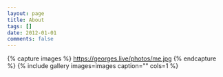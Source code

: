 ```yaml
---
layout: page
title: About
tags: []
date: 2012-01-01
comments: false
---
```


{% capture images %}
	https://georges.live/photos/me.jpg
{% endcapture %}
{% include gallery images=images caption="" cols=1 %}
